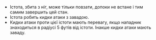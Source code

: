 * Істота, збита з ніг, може тільки повзати, допоки не встане і тим самим завершить цей стан.
* Істота робить кидки атаки з завадою.
* Кидки атаки проти цієї істоти мають перевагу, якщо нападник знаходиться в радіусі 5 футів від істоти. Інакше кидки атаки мають заваду.